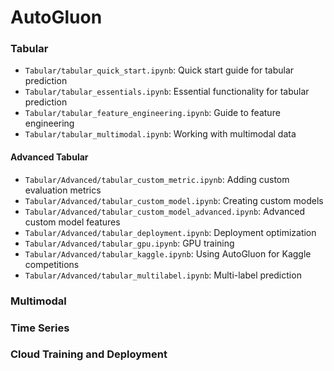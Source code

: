 # AutoGluon 

### Tabular
- `Tabular/tabular_quick_start.ipynb`: Quick start guide for tabular prediction
- `Tabular/tabular_essentials.ipynb`: Essential functionality for tabular prediction
- `Tabular/tabular_feature_engineering.ipynb`: Guide to feature engineering
- `Tabular/tabular_multimodal.ipynb`: Working with multimodal data

#### Advanced Tabular
- `Tabular/Advanced/tabular_custom_metric.ipynb`: Adding custom evaluation metrics
- `Tabular/Advanced/tabular_custom_model.ipynb`: Creating custom models
- `Tabular/Advanced/tabular_custom_model_advanced.ipynb`: Advanced custom model features
- `Tabular/Advanced/tabular_deployment.ipynb`: Deployment optimization
- `Tabular/Advanced/tabular_gpu.ipynb`: GPU training
- `Tabular/Advanced/tabular_kaggle.ipynb`: Using AutoGluon for Kaggle competitions
- `Tabular/Advanced/tabular_multilabel.ipynb`: Multi-label prediction

### Multimodal


### Time Series


### Cloud Training and Deployment
